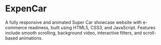 # ExpenCar
A fully responsive and animated Super Car showcase website with e-commerce readiness, built using HTML5, CSS3, and JavaScript. Features include smooth scrolling, background video, interactive filters, and scroll-based animations.
